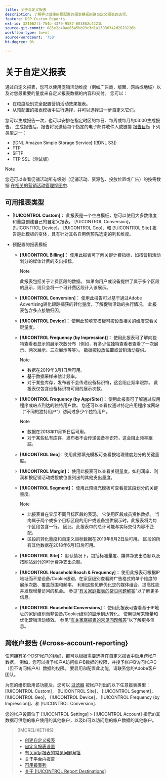 ```yaml
---
title: 关于自定义报表
description: 了解手动或使用预配置的报表模板创建自定义报表的选项。
feature: DSP Custom Reports
exl-id: 321062f3-754b-4379-9587-003862c4221b
source-git-commit: 085e2c40ae65a5bb93c3d1a13036342d2670226b
workflow-type: tm+mt
source-wordcount: '750'
ht-degree: 0%

---
```


# 关于自定义报表

通过自定义报表，您可以使用促销活动维度（例如广告商、版面、网站或地域）以及对您最重要的量度来自定义报表数据的内容和交付。 您可以：

* 在粒度级别完全配置营销活动效果报表。
* 从预配置的报表模板中进行选择，并可以选择进一步自定义它们。

您可以生成报告一次，也可以安排在指定时区的每日、每周或每月的03:00生成报告。 生成报告后，报告将发送给每个指定的电子邮件收件人或链接 [报告目标](/help/dsp/reports/report-destinations/report-destination-about.md) 下列类型之一：

* [!DNL Amazon Simple Storage Service] ([!DNL S3])
* FTP
* SFTP
* FTP SSL（测试版）

>[!NOTE]
>
>您还可以查看促销活动所有级别（促销活动、资源包、投放位置或广告）的按需数据 [在相关的营销活动管理视图中](/help/dsp/campaign-management/reports/campaign-reports-about.md).

## 可用报表类型

* **[!UICONTROL Custom]：** 此报表是一个空白模板，您可以使用大多数维度和量度创建自己的自定义报表。 [!UICONTROL Conversion]， [!UICONTROL Device]， [!UICONTROL Geo]、和 [!UICONTROL Site] 报告是此模板的变体，具有针对其各自用例预先选定的列和维度。

* 预配置的报表模板

   * **[!UICONTROL Billing]：** 使用此报表可了解关键计费指标，如按营销活动划分的媒体计费的支出指标。

     >[!NOTE]
     >
     >此报表包括关于计费区段的数据。 如果向用户或设备提供了属于多个区段的展示，则只会将一个可计费区段计入该展示。

   * **[!UICONTROL Conversion]：** 使用此报告可以基于通过Adobe Advertising转化跟踪捕获的转化量度，了解促销活动的执行情况。 此报表包含多点接触归因。

   * **[!UICONTROL Device]：** 使用此预填充模板可按设备相关的维度查看关键量度。

   * **[!UICONTROL Frequency (by Impression)]：** 使用此报表可了解向独特查看者显示的展示次数分布（例如，有多少位独特查看者查看了一次展示、两次展示、三次展示等等）。 数据按投放位置或营销活动提供。

     >[!NOTE]
     >
     >* 数据在2019年3月1日后可用。
     >* 基于数据采样来估计频率。
     >* 对于某些库存，发布者不会传递设备标识符，这会阻止频率跟踪。 此报表仅包含设备标识符可用的展示次数。

   * **[!UICONTROL Frequency (by App/Site)]：** 使用此报表可了解通过应用程序或站点到达的独特用户数。 您还可以查看仅通过特定应用程序或网站（“不同的独特用户”）访问过多少个独特用户。

     >[!NOTE]
     >
     >* 数据在2018年11月15日后可用。
     >* 对于某些私有库存，发布者不会传递设备标识符，这会阻止频率跟踪。

   * **[!UICONTROL Geo]**：使用此预填充模板可查看按地理维度划分的关键量度。

   * **[!UICONTROL Margin]：** 使用此报表可以查看关键量度，如利润率、利润和按促销活动或投放位置列出的其他支出量度。

   * **[!UICONTROL Segment]：** 使用此预填充模板可查看按区段划分的关键量度。

     >[!NOTE]
     >
     >* 此报表旨在显示不同目标区段的表现。 它使用区段成员资格数据。 当向属于两个或多个目标区段的用户或设备提供展示时，此报表将为每个区段包含一行。 因此，此报表中的总计可能与实际交付内容不匹配。
     >* 区段的转化量度和自定义目标数据在2019年8月2日后可用。 区段的所有其他数据在2018年6月1日后可用。

   * **[!UICONTROL Site]：** 默认情况下，包括标准量度、媒体净支出总额以及按网站划分的可计费净支出总额。

   * **[!UICONTROL Household Reach & Frequency]：** 使用此报表可根据IP地址而不是设备/Cookie级别，在家庭级别查看跨广告格式的单个维度的展示次数、覆盖范围和频率。 利用这些见解优化您的媒体组合、提高性能并发现增量访问的机会。 参见“[有关家庭报表的常见问题解答](/help/dsp/reports/faq-household-report.md)”以了解更多信息。

   * **[!UICONTROL Household Conversions]：** 使用此报表可查看基于IP地址的家庭级别而非设备/Cookie级别的显示到达转化。 使用见解来衡量和优化营销活动绩效。 参见“[有关家庭报表的常见问题解答](/help/dsp/reports/faq-household-report.md)”以了解更多信息。

## 跨帐户报告 {#cross-account-reporting}

任何拥有多个DSP帐户的组织，都可以根据需要选择在自定义报表中启用跨帐户数据。 例如，您可以授予帐户A访问帐户B数据的权限，并授予帐户B访问帐户C（但不访问帐户A）数据的权限。 要启用和配置此功能，请联系您的Adobe客户团队。

为您的组织启用该功能后，您可以 [过滤器](report-settings.md) 按帐户列出的以下任意报表类型：  [!UICONTROL Custom]， [!UICONTROL Site]， [!UICONTROL Segment]， [!UICONTROL Geo]， [!UICONTROL Device]， [!UICONTROL Frequency (by Impression)]、和 [!UICONTROL Conversion].

您的帐户设置位于 [!UICONTROL Settings] > [!UICONTROL Account] 指示a)其数据可供您的帐户使用的其他帐户，以及b)可以访问您的帐户数据的其他帐户。

>[!MORELIKETHIS]
>
>* [创建自定义报表](/help/dsp/reports/report-create.md)
>* [自定义报表设置](/help/dsp/reports/report-settings.md)
>* [有关家庭报表的常见问题解答](/help/dsp/reports/faq-household-report.md)
>* [关于平台内报告](/help/dsp/campaign-management/reports/campaign-reports-about.md)
>* [可用报表列](/help/dsp/reports/report-columns.md)
>* [关于 [!UICONTROL Report Destinations]](/help/dsp/reports/report-destinations/report-destination-about.md)
